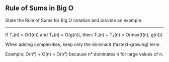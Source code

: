 ## Rule of Sums in Big O

State the Rule of Sums for Big O notation and provide an example.

---

If T₁(n) = O(f(n)) and T₂(n) = O(g(n)), then:
T₁(n) + T₂(n) = O(max(f(n), g(n)))

When adding complexities, keep only the dominant (fastest-growing) term.

Example: O(n²) + O(n) = O(n²) because n² dominates n for large values of n.

